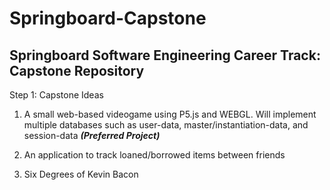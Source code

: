 # Springboard-Capstone
Springboard Software Engineering Career Track: Capstone Repository
---
Step 1: Capstone Ideas

1. A small web-based videogame using P5.js and WEBGL. Will implement multiple databases such as user-data, master/instantiation-data, and session-data *__(Preferred Project)__*

2. An application to track loaned/borrowed items between friends

3. Six Degrees of Kevin Bacon